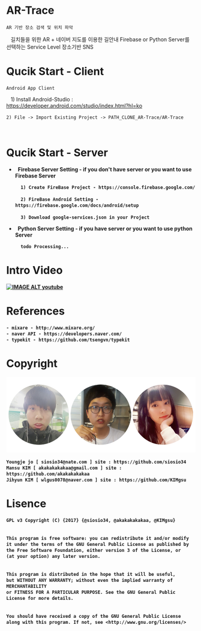 # AR-Trace

    AR 기반 장소 검색 및 위치 파악
    길치들을 위한 AR + 네이버 지도를 이용한 길안내
    Firebase or Python Server를 선택하는 Service Level 장소기반 SNS 
    
# Qucik Start - Client

    Android App Client

    1) Install Android-Studio : https://developer.android.com/studio/index.html?hl=ko
  
    2) File -> Import Existing Project -> PATH_CLONE_AR-Trace/AR-Trace
    
# Qucik Start - Server    
  
-  <b> Firebase Server Setting - if you don't have server or you want to use Firebase Server 
    
        1) Create FireBase Project - https://console.firebase.google.com/

        2) FireBase Android Setting - https://firebase.google.com/docs/android/setup
    
        3) Download google-services.json in your Project
        
     
-  <b> Python Server Setting - if you have server or you want to use python Server

        todo Processing...
       
           
# Intro Video

[![IMAGE ALT youtube](http://img.youtube.com/vi/V0eGnEXL0VQ/0.jpg)](http://www.youtube.com/watch?v=V0eGnEXL0VQ)

# References 

    - mixare - http://www.mixare.org/
    - naver API - https://developers.naver.com/
    - typekit - https://github.com/tsengvn/typekit

# Copyright
![alt AR-Trace](https://github.com/siosio34/AR-Trace/blob/master/docs/ar_trace_profile.png)

    Youngje jo [ siosio34@nate.com ] site : https://github.com/siosio34
    Mansu KIM [ akakakakakaa@gmail.com ] site : https://github.com/akakakakakaa
    Jihyun KIM [ wlgus0078@naver.com ] site : https://github.com/KIMgsu
    
# Lisence
    GPL v3 Copyright (C) {2017} {@siosio34, @akakakakakaa, @KIMgsu}

    
    This program is free software: you can redistribute it and/or modify
    it under the terms of the GNU General Public License as published by
    the Free Software Foundation, either version 3 of the License, or 
    (at your option) any later version.


    This program is distributed in the hope that it will be useful,
    but WITHOUT ANY WARRANTY; without even the implied warranty of MERCHANTABILITY
    or FITNESS FOR A PARTICULAR PURPOSE. See the GNU General Public License for more details.


    You should have received a copy of the GNU General Public License
    along with this program. If not, see <http://www.gnu.org/licenses/>
    
    




